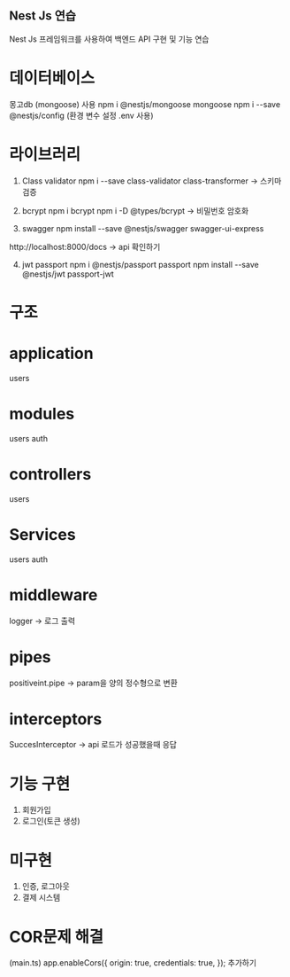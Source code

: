 ## Nest Js 연습
Nest Js 프레임워크를 사용하여 백엔드 API 구현 및 기능 연습

# 데이터베이스

몽고db (mongoose) 사용
npm i @nestjs/mongoose mongoose
npm i --save @nestjs/config (환경 변수 설정 .env 사용)

# 라이브러리

1. Class validator
   npm i --save class-validator class-transformer
   -> 스키마 검증

2. bcrypt
   npm i bcrypt
   npm i -D @types/bcrypt
   -> 비밀번호 암호화

3. swagger
   npm install --save @nestjs/swagger swagger-ui-express

  http://localhost:8000/docs
  -> api 확인하기

4. jwt passport
   npm i @nestjs/passport passport
   npm install --save @nestjs/jwt passport-jwt

# 구조

# application

users

# modules

users
auth

# controllers

users

# Services

users
auth

# middleware

logger
-> 로그 출력

# pipes

positiveint.pipe
-> param을 양의 정수형으로 변환

# interceptors

SuccesInterceptor
-> api 로드가 성공했을때 응답


# 기능 구현

1. 회원가입
2. 로그인(토큰 생성)

# 미구현

1. 인증, 로그아웃
2. 결제 시스템

# COR문제 해결

(main.ts)
app.enableCors({
origin: true,
credentials: true,
});
추가하기
